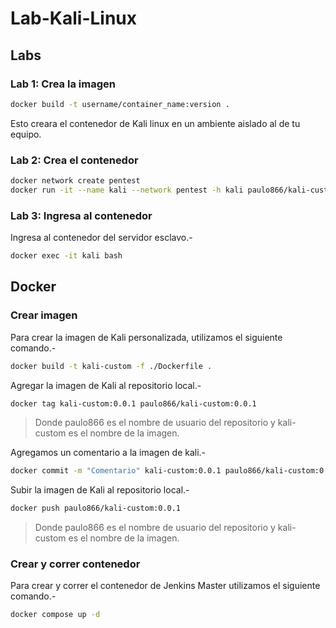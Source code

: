 # Lab-Kali-Linux

## Labs

### Lab 1: Crea la imagen

```bash
docker build -t username/container_name:version .
```

Esto creara el contenedor de Kali linux en un ambiente aislado al de tu equipo.

### Lab 2: Crea el contenedor

```bash
docker network create pentest
docker run -it --name kali --network pentest -h kali paulo866/kali-custom:0.0.1
```

### Lab 3: Ingresa al contenedor

Ingresa al contenedor del servidor esclavo.-

```bash
docker exec -it kali bash
```

## Docker

### Crear imagen

Para crear la imagen de Kali personalizada, utilizamos el siguiente comando.-

```bash
docker build -t kali-custom -f ./Dockerfile .
```

Agregar la imagen de Kali al repositorio local.-

```bash
docker tag kali-custom:0.0.1 paulo866/kali-custom:0.0.1
```

> Donde paulo866 es el nombre de usuario del repositorio y kali-custom es el nombre de la imagen.

Agregamos un comentario a la imagen de kali.-

```bash
docker commit -m "Comentario" kali-custom:0.0.1 paulo866/kali-custom:0.0.1
```

Subir la imagen de Kali al repositorio local.-

```bash
docker push paulo866/kali-custom:0.0.1
```

> Donde paulo866 es el nombre de usuario del repositorio y kali-custom es el nombre de la imagen.

### Crear y correr contenedor

Para crear y correr el contenedor de Jenkins Master utilizamos el siguiente comando.-

```bash
docker compose up -d
```
